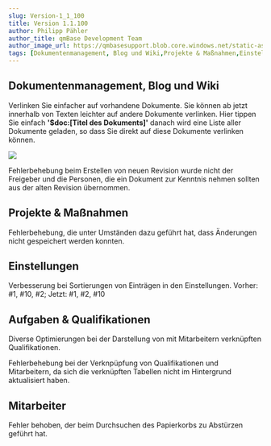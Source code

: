 ```yaml
---
slug: Version-1_1_100
title: Version 1.1.100
author: Philipp Pähler
author_title: qmBase Development Team
author_image_url: https://qmbasesupport.blob.core.windows.net/static-assets/img/persons/paehler_round.png
tags: [Dokumentenmanagement, Blog und Wiki,Projekte & Maßnahmen,Einstellungen,Aufgaben & Qualifikationen,Mitarbeiter, Changelog]
---
```

## Dokumentenmanagement, Blog und Wiki

Verlinken Sie einfacher auf vorhandene Dokumente. Sie können ab jetzt innerhalb von Texten leichter auf andere Dokumente verlinken. Hier tippen Sie einfach **'$doc:[Titel des Dokuments]'** danach wird eine Liste aller Dokumente geladen, so dass Sie direkt auf diese Dokumente verlinken können.

![](https://caqadmin.blob.core.windows.net/releasenotes/85-images/docAutocomplete2.gif)

Fehlerbehebung beim Erstellen von neuen Revision wurde nicht der Freigeber und die Personen, die ein Dokument zur Kenntnis nehmen sollten aus der alten Revision übernommen.

## Projekte & Maßnahmen

Fehlerbehebung, die unter Umständen dazu geführt hat, dass Änderungen nicht gespeichert werden konnten.

## Einstellungen

Verbesserung bei Sortierungen von Einträgen in den Einstellungen. Vorher: #1, #10, #2; Jetzt: #1, #2, #10

## Aufgaben & Qualifikationen

Diverse Optimierungen bei der Darstellung von mit Mitarbeitern verknüpften Qualifikationen.

Fehlerbehebung bei der Verknpüpfung von Qualifikationen und Mitarbeitern, da sich die verknüpften Tabellen nicht im Hintergrund aktualisiert haben.

## Mitarbeiter

Fehler behoben, der beim Durchsuchen des Papierkorbs zu Abstürzen geführt hat.